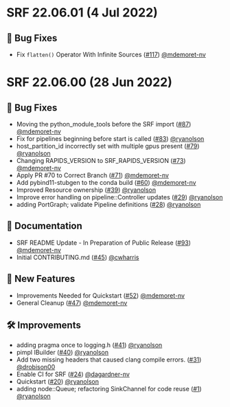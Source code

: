 # SRF 22.06.01 (4 Jul 2022)

## 🐛 Bug Fixes

- Fix `flatten()` Operator With Infinite Sources ([#117](https://github.com/nv-morpheus/SRF/pull/117)) [@mdemoret-nv](https://github.com/mdemoret-nv)

# SRF 22.06.00 (28 Jun 2022)

## 🐛 Bug Fixes

- Moving the python_module_tools before the SRF import ([#87](https://github.com/nv-morpheus/SRF/pull/87)) [@mdemoret-nv](https://github.com/mdemoret-nv)
- Fix for pipelines beginning before start is called ([#83](https://github.com/nv-morpheus/SRF/pull/83)) [@ryanolson](https://github.com/ryanolson)
- host_partition_id incorrectly set with multiple gpus present ([#79](https://github.com/nv-morpheus/SRF/pull/79)) [@ryanolson](https://github.com/ryanolson)
- Changing RAPIDS_VERSION to SRF_RAPIDS_VERSION ([#73](https://github.com/nv-morpheus/SRF/pull/73)) [@mdemoret-nv](https://github.com/mdemoret-nv)
- Apply PR #70 to Correct Branch ([#71](https://github.com/nv-morpheus/SRF/pull/71)) [@mdemoret-nv](https://github.com/mdemoret-nv)
- Add pybind11-stubgen to the conda build ([#60](https://github.com/nv-morpheus/SRF/pull/60)) [@mdemoret-nv](https://github.com/mdemoret-nv)
- Improved Resource ownership ([#39](https://github.com/nv-morpheus/SRF/pull/39)) [@ryanolson](https://github.com/ryanolson)
- Improve error handling on pipeline::Controller updates ([#29](https://github.com/nv-morpheus/SRF/pull/29)) [@ryanolson](https://github.com/ryanolson)
- adding PortGraph; validate Pipeline definitions ([#28](https://github.com/nv-morpheus/SRF/pull/28)) [@ryanolson](https://github.com/ryanolson)

## 📖 Documentation

- SRF README Update - In Preparation of Public Release ([#93](https://github.com/nv-morpheus/SRF/pull/93)) [@mdemoret-nv](https://github.com/mdemoret-nv)
- Initial CONTRIBUTING.md ([#45](https://github.com/nv-morpheus/SRF/pull/45)) [@cwharris](https://github.com/cwharris)

## 🚀 New Features

- Improvements Needed for Quickstart ([#52](https://github.com/nv-morpheus/SRF/pull/52)) [@mdemoret-nv](https://github.com/mdemoret-nv)
- General Cleanup ([#47](https://github.com/nv-morpheus/SRF/pull/47)) [@mdemoret-nv](https://github.com/mdemoret-nv)

## 🛠️ Improvements

- adding pragma once to logging.h ([#41](https://github.com/nv-morpheus/SRF/pull/41)) [@ryanolson](https://github.com/ryanolson)
- pimpl IBuilder ([#40](https://github.com/nv-morpheus/SRF/pull/40)) [@ryanolson](https://github.com/ryanolson)
- Add two missing headers that caused clang compile errors. ([#31](https://github.com/nv-morpheus/SRF/pull/31)) [@drobison00](https://github.com/drobison00)
- Enable CI for SRF ([#24](https://github.com/nv-morpheus/SRF/pull/24)) [@dagardner-nv](https://github.com/dagardner-nv)
- Quickstart ([#20](https://github.com/nv-morpheus/SRF/pull/20)) [@ryanolson](https://github.com/ryanolson)
- adding node::Queue; refactoring SinkChannel for code reuse ([#1](https://github.com/nv-morpheus/SRF/pull/1)) [@ryanolson](https://github.com/ryanolson)
